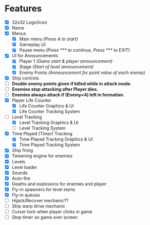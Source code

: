 # Features

- [X] 32x32 Logo/Icon
- [X] Name
- [X] Menus
  - [X] Main menu *(Press A to start)*
  - [X] Gameplay UI
  - [X] Pause menu *(Press *** to continue, Press *** to EXIT)*
- [X] UI for Announcements
  - [X] Player 1 *(Game start & player announcement)*
  - [X] Stage *(Start of level announcement)*
  - [X] Enemy Points *(Announcement for point value of each enemy)*
- [X] Ship controls
- [ ] **Double enemy points given if killed while in attack mode.**
- [ ] **Enemies stop attacking after Player dies.**
- [ ] **Enemies always attack if (Enemy<4) left in formation.**
- [X] Player Life Counter
  - [X] Life Counter Graphics & UI
  - [X] Life Counter Tracking System
- [ ] Level Tracking
  - [X] Level Tracking Graphics & UI
  - [ ] Level Tracking System
- [X] Time Played *(Timer)* Tracking
  - [X] Time Played Tracking Graphics & UI
  - [X] Time Played Tracking System
- [X] Ship firing
- [X] Tweening engine for enemies
- [X] Levels
- [X] Level loader 
- [X] Sounds
- [X] Auto-fire
- [X] Deaths and explosions for enemies and player
- [X] Fly-in spawners for level starts
- [X] Fly-in queues
- [ ] Hijack/Recover mechanic??
- [ ] Ship warp drive mechanic
- [ ] Cursor lock when player clicks in game
- [ ] Stop timer on game over screen
